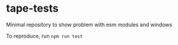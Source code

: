 # tape-tests
Minimal repository to show problem with esm modules and windows

To reproduce, run 
`npm run test`
